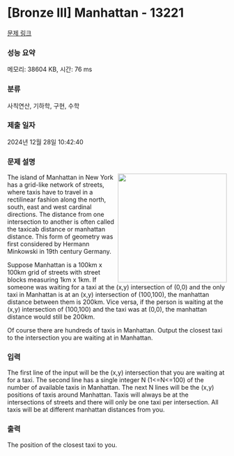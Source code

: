 # [Bronze III] Manhattan - 13221 

[문제 링크](https://www.acmicpc.net/problem/13221) 

### 성능 요약

메모리: 38604 KB, 시간: 76 ms

### 분류

사칙연산, 기하학, 구현, 수학

### 제출 일자

2024년 12월 28일 10:42:40

### 문제 설명

<p><img alt="" src="https://onlinejudgeimages.s3-ap-northeast-1.amazonaws.com/problem/13221/1.png" style="float:right; height:250px; width:250px">The island of Manhattan in New York has a grid-like network of streets, where taxis have to travel in a rectilinear fashion along the north, south, east and west cardinal directions. The distance from one intersection to another is often called the taxicab distance or manhattan distance. This form of geometry was first considered by Hermann Minkowski in 19th century Germany.</p>

<p>Suppose Manhattan is a 100km x 100km grid of streets with street blocks measuring 1km x 1km. If someone was waiting for a taxi at the (x,y) intersection of (0,0) and the only taxi in Manhattan is at an (x,y) intersection of (100,100), the manhattan distance between them is 200km. Vice versa, if the person is waiting at the (x,y) intersection of (100,100) and the taxi was at (0,0), the manhattan distance would still be 200km.</p>

<p>Of course there are hundreds of taxis in Manhattan. Output the closest taxi to the intersection you are waiting at in Manhattan.</p>

### 입력 

 <p>The first line of the input will be the (x,y) intersection that you are waiting at for a taxi. The second line has a single integer N (1<=N<=100) of the number of available taxis in Manhattan. The next N lines will be the (x,y) positions of taxis around Manhattan. Taxis will always be at the intersections of streets and there will only be one taxi per intersection. All taxis will be at different manhattan distances from you.</p>

### 출력 

 <p>The position of the closest taxi to you.</p>

